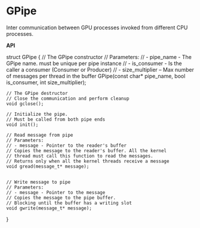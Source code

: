 # GPipe
Inter communication between GPU processes invoked from different CPU processes.



**API**

struct GPipe
{
    // The GPipe constructor
    // Parameters:
    // - pipe_name - The GPipe name. must be unique per pipe instance
    // - is_consumer - Is the caller a consumer (Consumer or Producer)
    // - size_multiplier – Max number of messages per thread in the buffer
    GPipe(const char* pipe_name, 
          bool is_consumer, 
          int size_multiplier);
    
    // The GPipe destructor
    // Close the communication and perform cleanup
    void gclose();
    
    // Initialize the pipe. 
    // Must be called from both pipe ends
    void init();
    
    // Read message from pipe
    // Parameters:
    // - message - Pointer to the reader's buffer
    // Copies the message to the reader's buffer. All the kernel 
    // thread must call this function to read the messages.
    // Returns only when all the kernel threads receive a message
    void gread(message_t* message);
    
    
    // Write message to pipe
    // Parameters:
    // - message - Pointer to the message
    // Copies the message to the pipe buffer.
    // Blocking until the buffer has a writing slot
    void gwrite(message_t* message);
}

